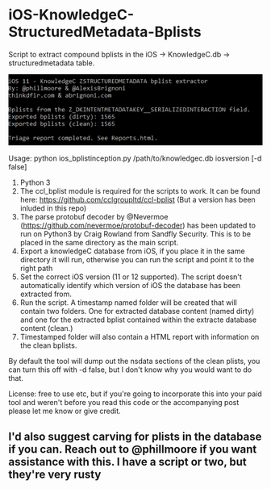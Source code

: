 # iOS-KnowledgeC-StructuredMetadata-Bplists
Script to extract compound bplists in the iOS -> KnowledgeC.db -> structuredmetadata table.

![alt text](run.PNG "Usage example")  

Usage: 
python ios_bplistinception.py /path/to/knowledgec.db iosversion [-d false]

1. Python 3
2. The ccl_bplist module is required for the scripts to work. It can be found here: https://github.com/cclgroupltd/ccl-bplist (But a version has been inluded in this repo)
3. The parse protobuf decoder by @Nevermoe (https://github.com/nevermoe/protobuf-decoder) has been updated to run on Python3 by Craig Rowland from Sandfly Security. This is to be placed in the same directory as the main script.
3. Export a knowledgeC database from iOS, if you place it in the same directory it will run, otherwise you can run the script and point it to the right path
4. Set the correct iOS version (11 or 12 supported). The script doesn't automatically identify which version of iOS the database has been extracted from.
5. Run the script. A timestamp named folder will be created that will contain two folders. One for extracted database content (named dirty) and one for the extracted bplist contained within the extracte database content (clean.)
6. Timestamped folder will also contain a HTML report with information on the clean bplists.

By default the tool will dump out the nsdata sections of the clean plists, you can turn this off with -d false, but I don't know why you would want to do that.

License: free to use etc, but if you're going to incorporate this into your paid tool and weren't before you read this code or the accompanying post please let me know or give credit.

## I'd also suggest carving for plists in the database if you can. Reach out to @phillmoore if you want assistance with this. I have a script or two, but they're very rusty
